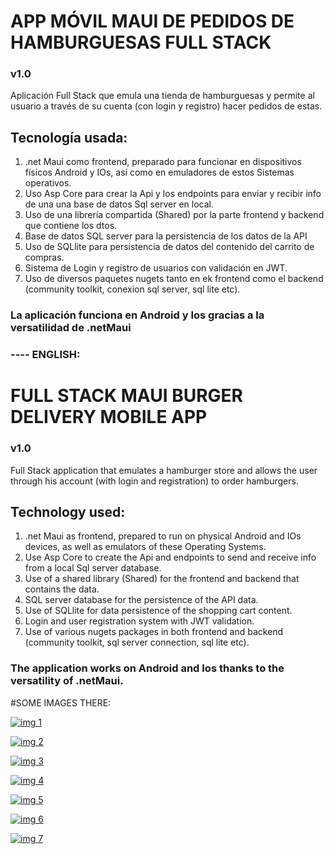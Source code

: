 # APP MÓVIL MAUI DE PEDIDOS DE HAMBURGUESAS FULL STACK

### v1.0

Aplicación Full Stack que emula una tienda de hamburguesas y permite al usuario a través de su cuenta (con login y registro) hacer pedidos de estas.

## Tecnología usada:

1. .net Maui como frontend, preparado para funcionar en dispositivos físicos Android y IOs, así como en emuladores de estos Sistemas operativos.
2. Uso Asp Core para crear la Api y los endpoints para enviar y recibir info de una una base de datos Sql server en local.
3. Uso de una librería compartida (Shared) por la parte frontend y backend que contiene los dtos.
4. Base de datos SQL server para la persistencia de los datos de la API
5. Uso de SQLlite para persistencia de datos del contenido del carrito de compras.
6. Sistema de Login y registro de usuarios con validación en JWT.
7. Uso de diversos paquetes nugets tanto en ek frontend como el backend (community toolkit, conexion sql server, sql lite etc).

### La aplicación funciona en Android y Ios gracias a la versatilidad de .netMaui

### ---- ENGLISH:

# FULL STACK MAUI BURGER DELIVERY MOBILE APP

### v1.0

Full Stack application that emulates a hamburger store and allows the user through his account (with login and registration) to order hamburgers.

## Technology used:

1. .net Maui as frontend, prepared to run on physical Android and IOs devices, as well as emulators of these Operating Systems.
2. Use Asp Core to create the Api and endpoints to send and receive info from a local Sql server database.
3. Use of a shared library (Shared) for the frontend and backend that contains the data.
4. SQL server database for the persistence of the API data.
5. Use of SQLlite for data persistence of the shopping cart content.
6. Login and user registration system with JWT validation.
7. Use of various nugets packages in both frontend and backend (community toolkit, sql server connection, sql lite etc).

### The application works on Android and Ios thanks to the versatility of .netMaui.

#SOME IMAGES THERE:

[![img 1](https://raw.githubusercontent.com/Isrfag/Images-For-Projecrs/master/7.png)]([https://github.com](https://raw.githubusercontent.com/Isrfag/Images-For-Projecrs/master/7.png))

[![img 2](https://raw.githubusercontent.com/Isrfag/Images-For-Projecrs/master/1.png)]([https://github.com](https://raw.githubusercontent.com/Isrfag/Images-For-Projecrs/master/1.png))

[![img 3](https://raw.githubusercontent.com/Isrfag/Images-For-Projecrs/master/2.png)]([https://github.com](https://raw.githubusercontent.com/Isrfag/Images-For-Projecrs/master/2.png))

[![img 4](https://raw.githubusercontent.com/Isrfag/Images-For-Projecrs/master/3.png)]([https://github.com](https://raw.githubusercontent.com/Isrfag/Images-For-Projecrs/master/3.png))

[![img 5](https://raw.githubusercontent.com/Isrfag/Images-For-Projecrs/master/4.png)]([https://github.com](https://raw.githubusercontent.com/Isrfag/Images-For-Projecrs/master/4.png))

[![img 6](https://raw.githubusercontent.com/Isrfag/Images-For-Projecrs/master/5.png)]([https://github.com](https://raw.githubusercontent.com/Isrfag/Images-For-Projecrs/master/5.png))

[![img 7](https://raw.githubusercontent.com/Isrfag/Images-For-Projecrs/master/6.png)]([https://github.com](https://raw.githubusercontent.com/Isrfag/Images-For-Projecrs/master/6.png))


